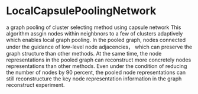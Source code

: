 # LocalCapsulePoolingNetwork
a graph pooling of cluster selecting method using capsule network
This algorithm assgin nodes within neighbnors to a few of clusters adaptively which enables local graph pooling. 
In the pooled graph, nodes connected under the guidance of low-level node adjacencies， which can preserve the graph structure than other methods.
At the same time, the node representations in the pooled graph can reconstruct more concretely nodes representations than other methods.
Even under the condition of reducing the number of nodes by 90 percent, the pooled node representations can still reconstructure the key node representation information in the graph reconstruct experiment.
